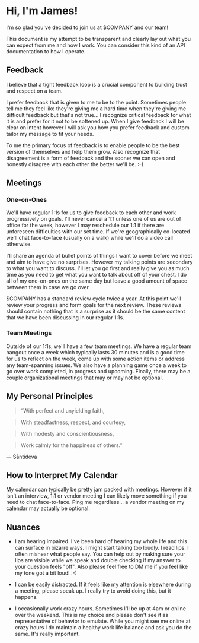# Hi, I'm James!
I'm so glad you've decided to join us at $COMPANY and our team!

This document is my attempt to be transparent and clearly lay out what you can expect from me and how I work. You can consider this kind of an API documentation to how I operate.


## Feedback
I believe that a tight feedback loop is a crucial component to building trust and respect on a team. 

I prefer feedback that is given to me to be to the point. Sometimes people tell me they feel like they're giving me a hard time when they're giving me difficult feedback but that's not true... I recognize critical feedback for what it is and prefer for it not to be softened up. When I give feedback I will be clear on intent however I will ask you how you prefer feedback and custom tailor my message to fit your needs.

To me the primary focus of feedback is to enable people to be the best version of themselves and help them grow. Also recognize that disagreement is a form of feedback and the sooner we can open and honestly disagree with each other the better we'll be. :-)

## Meetings

### One-on-Ones

We'll have regular 1:1s for us to give feedback to each other and work progressively on goals. I'll never cancel a 1:1 unless one of us are out of office for the week, however I may reschedule our 1:1 if there are unforeseen difficulties with our set time. If we're geographically co-located we'll chat face-to-face (usually on a walk) while we'll do a video call otherwise.

I'll share an agenda of bullet points of things I want to cover before we meet and aim to have give no surprises. However my talking points are secondary to what you want to discuss. I'll let you go first and really give you as much time as you need to get what you want to talk about off of your chest. I do all of my one-on-ones on the same day but leave a good amount of space between them in case we go over. 

$COMPANY has a standard review cycle twice a year. At this point we'll review your progress and form goals for the next review. These reviews should contain nothing that is a surprise as it should be the same content that we have been discussing in our regular 1:1s. 

### Team Meetings

Outside of our 1:1s, we'll have a few team meetings. We have a regular team hangout once a week which typically lasts 30 minutes and is a good time for us to reflect on the week, come up with some action items or address any team-spanning issues. We also have a planning game once a week to go over work completed, in progress and upcoming. Finally, there may be a couple organizational meetings that may or may not be optional.

## My Personal Principles

> “With perfect and unyielding faith,

> With steadfastness, respect, and courtesy,

> With modesty and conscientiousness,

> Work calmly for the happiness of others.” 

― Śāntideva


## How to Interpret My Calendar 
My calendar can typically be pretty jam packed with meetings. However if it isn't an interview, 1:1 or vendor meeting I can likely move something if you need to chat face-to-face. Ping me regardless... a vendor meeting on my calendar may actually be optional.

## Nuances
* I am hearing impaired. I've been hard of hearing my whole life and this can surface in bizarre ways. I might start talking too loudly. I read lips. I often mishear what people say. You can help out by making sure your lips are visible while we speak and double checking if my answer to your question feels "off". Also please feel free to DM me if you feel like my tone got a bit loud! :-) 

* I can be easily distracted. If it feels like my attention is elsewhere during a meeting, please speak up. I really try to avoid doing this, but it happens.

* I occasionally work crazy hours. Sometimes I'll be up at 4am or online over the weekend. This is my choice and please don't see it as representative of behavior to emulate. While you might see me online at crazy hours I do maintain a healthy work life balance and ask you do the same. It's really important.


